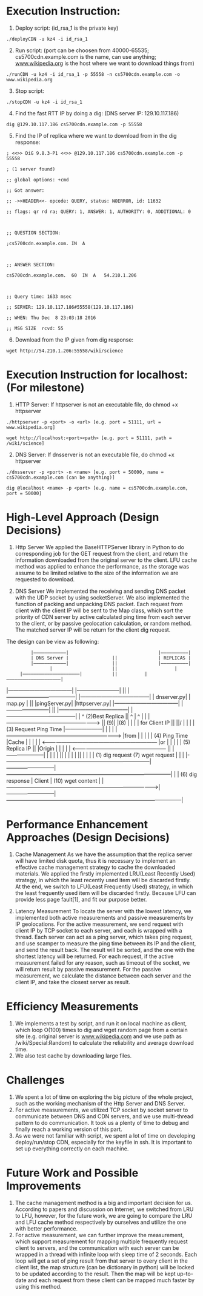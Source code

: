 # Execution Instruction:
1. Deploy script: (id_rsa_1 is the private key)
```
./deployCDN -u kz4 -i id_rsa_1
```
2. Run script: (port can be choosen from 40000-65535; cs5700cdn.example.com is the name, can use anything; www.wikipedia.org is the host where we want to download things from)
```
./runCDN -u kz4 -i id_rsa_1 -p 55558 -n cs5700cdn.example.com -o www.wikipedia.org
```
3. Stop script:
```
./stopCDN -u kz4 -i id_rsa_1
```

4. Find the fast RTT IP by doing a dig: (DNS server IP: 129.10.117.186)
```
dig @129.10.117.186 cs5700cdn.example.com -p 55558
```

5. Find the IP of replica where we want to download from in the dig response:
```
; <<>> DiG 9.8.3-P1 <<>> @129.10.117.186 cs5700cdn.example.com -p 55558

; (1 server found)

;; global options: +cmd

;; Got answer:

;; ->>HEADER<<- opcode: QUERY, status: NOERROR, id: 11632

;; flags: qr rd ra; QUERY: 1, ANSWER: 1, AUTHORITY: 0, ADDITIONAL: 0



;; QUESTION SECTION:

;cs5700cdn.example.com.	IN	A



;; ANSWER SECTION:

cs5700cdn.example.com.	60	IN	A	54.210.1.206



;; Query time: 1633 msec

;; SERVER: 129.10.117.186#55558(129.10.117.186)

;; WHEN: Thu Dec  8 23:03:18 2016

;; MSG SIZE  rcvd: 55
```

6. Download from the IP given from dig response:
```
wget http://54.210.1.206:55558/wiki/science
```

# Execution Instruction for localhost: (For milestone)
1. HTTP Server:
If httpserver is not an executable file, do chmod +x httpserver

```
./httpserver -p <port> -o <url> [e.g. port = 51111, url = www.wikipedia.org]
```
```
wget http://localhost:<port><path> [e.g. port = 51111, path = /wiki/science]
```

2. DNS Server:
If dnsserver is not an executable file, do chmod +x httpserver
```
./dnsserver -p <port> -n <name> [e.g. port = 50000, name = cs5700cdn.example.com (can be anything)]
```
```
dig @localhost <name> -p <port> [e.g. name = cs5700cdn.example.com, port = 50000]
```

# High-Level Approach (Design Decisions)
1. Http Server
We applied the BaseHTTPServer library in Python to do corresponding job for the GET request from the client, and return the information downloaded from the original server to the client. LFU cache method was applied to enhance the performance, as the storage was assume to be limited relative to the size of the information we are requested to download.

2. DNS Server
We implemented the receiving and sending DNS packet with the UDP socket by using socketServer. We also implemented the function of packing and unpacking DNS packet. Each request from client with the client IP will be sent to the Map class, which sort the priority of CDN server by active calculated ping time from each server to the client, or by passive geolocation calculation, or random method. The matched server IP will be return for the client dig request.

The design can be view as following:

             |————————————|                                 |——————————|
             | DNS Server |                ||               | REPLICAS |
             |————————————|                ||               |——————————|
                    |                      ||                     |
         |—————————————————————|           ||          |————————————————————|
  |————————————|           |————————|      ||   |—————————————|       |—————————————|
  | dnserver.py|           | map.py |      ||   |pingServer.py|       |httpserver.py|
  |————————————|           |————————|      ||   |—————————————|       |—————————————|
       | ^  (2)Best Replica                ||                           ^ |     ^ |
       | |  ——————————————————>            ||                        (9)| |(8)  | |
       | |    for Client IP                ||                           |\|/    | |
       | |                      (3) Request Ping Time                |———————|  | |
       | |                      ——————————————————————>              |from   |  | |
       | |                          (4) Ping Time                    |Cache  |  | |
       | |                      <——————————————————————              |or     |  | |
       | |   (5) Replica IP                ||                        |Origin |  | |
       | |  <——————————————————            ||                        |———————|  | |
       | |                                 ||                                   | |
       | |                                 ||                                   | |
       | |    (1) dig request                        (7) wget request           | |
       | |-———————————————————————————|—————————|———————————————————————————————| |
       |      (6) dig response        |  Client |    (10) wget content            |
       |—————————————————————————————>|—————————|—————————————————————————————————|


# Performance Enhancement Approaches (Design Decisions)
1. Cache Management
As we have the assumption that the replica server will have limited disk quota, thus it is necessary to implement an effective cache management strategy to cache the downloaded materials. We applied the firstly implemented LRU(Least Recently Used) strategy, in which the least recently used item will be discarded firstly. At the end, we switch to LFU(Least  Frequently Used) strategy, in which the least frequently used item will be discarded firstly. Because LFU can provide less page fault[1], and fit our purpose better.

2. Latency Measurement
To locate the server with the lowest latency, we implemented both active measurements and passive measurements by IP geolocations. For the active measurement, we send request with client IP by TCP socket to each server, and each is wrapped with a thread. Each server can act as a ping server, which takes ping request, and use scamper to measure the ping time between its IP and the client, and send the result back. The result will be sorted, and the one with the shortest latency will be returned. For each request, if the active measurement failed for any reason, such as timeout of the socket, we will return result by passive measurement. For the passive measurement, we calculate the distance between each server and the client IP, and take the closest server as result.

# Efficiency Measurements
1. We implements a test by script, and run it on local machine as client, which loop O(100) times to dig and wget random page from a certain site (e.g. original server is www.wikipedia.com and we use path as /wiki/Special:Random) to calculate the reliability and average download time.
2. We also test cache by downloading large files.

# Challenges
1. We spent a lot of time on exploring the big picture of the whole project, such as the working mechanism of the Http Server and DNS Server.
2. For active measurements, we utilized TCP socket by socket server to communicate between DNS and CDN servers, and we use multi-thread pattern to do communication. It took us a plenty of time to debug and finally reach a working version of this part.
3. As we were not familiar with script, we spent a lot of time on developing deploy/run/stop CDN, especially for the keyfile in ssh. It is important to set up everything correctly on each machine.

# Future Work and Possible Improvements
1. The cache management method is a big and important decision for us. According to papers and discussion on Internet, we switched from LRU to LFU, however, for the future work, we are going to compare the LRU and LFU cache method respectively by ourselves and utilize the one with better performance.
2. For active measurement, we can further improve the measurement, which support measurement for mapping multiple frequently request client to servers, and the communication with each server can be wrapped in a thread with infinite loop with sleep time of 2 seconds. Each loop will get a set of ping result from that server to every client in the client list, the map structure (can be dictionary in python) will be locked to be updated according to the result. Then the map will be kept up-to-date and each request from these client can be mapped much faster by using this method.